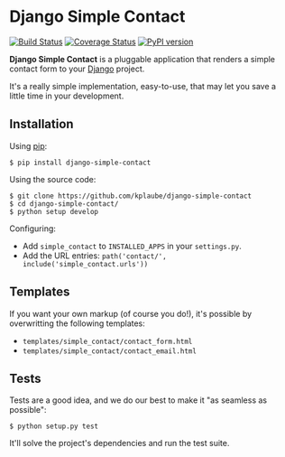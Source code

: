 # Django Simple Contact

[![Build Status](https://travis-ci.org/kplaube/django-simple-contact.svg?branch=master)](https://travis-ci.org/kplaube/django-simple-contact)
[![Coverage Status](https://coveralls.io/repos/github/kplaube/django-simple-contact/badge.svg?branch=master)](https://coveralls.io/github/kplaube/django-simple-contact?branch=master)
[![PyPI version](https://badge.fury.io/py/django-simple-contact.svg)](https://badge.fury.io/py/django-simple-contact)

**Django Simple Contact** is a pluggable application that renders a simple
contact form to your [Django](https://www.djangoproject.com/) project.

It's a really simple implementation, easy-to-use, that may let you save
a little time in your development.

## Installation

Using [pip](https://pypi.python.org/pypi/pip):

```
$ pip install django-simple-contact
```

Using the source code:

```
$ git clone https://github.com/kplaube/django-simple-contact
$ cd django-simple-contact/
$ python setup develop
```

Configuring:

- Add `simple_contact` to `INSTALLED_APPS` in your `settings.py`.
- Add the URL entries: `path('contact/', include('simple_contact.urls'))`

## Templates

If you want your own markup (of course you do!), it's possible by overwritting the following templates:

- `templates/simple_contact/contact_form.html`
- `templates/simple_contact/contact_email.html`

## Tests

Tests are a good idea, and we do our best to make it "as seamless as possible":

```
$ python setup.py test
```

It'll solve the project's dependencies and run the test suite.
